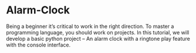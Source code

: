 # Alarm-Clock
Being a beginner it’s critical to work in the right direction. To master a programming language, you should work on projects. In this tutorial, we will develop a basic python project – An alarm clock with a ringtone play feature with the console interface.  
